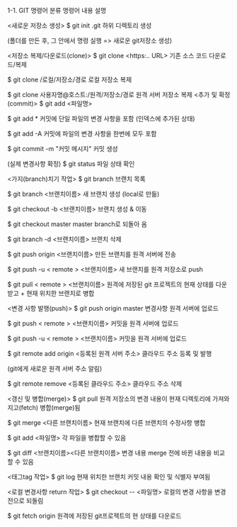 1-1. GIT 명령어
분류	명령어	내용 설명

<새로운 저장소 생성>	$ git init	.git 하위 디렉토리 생성

(폴더를 만든 후, 그 안에서 명령 실행 => 새로운 git저장소 생성)

<저장소 복제/다운로드(clone)>	$ git clone <https:.. URL>	기존 소스 코드 다운로드/복제

$ git clone /로컬/저장소/경로	로컬 저장소 복제

$ git clone 사용자명@호스트:/원격/저장소/경로	원격 서버 저장소 복제
<추가 및 확정(commit)>	$ git add <파일명>

$ git add *	커밋에 단일 파일의 변경 사항을 포함
(인덱스에 추가된 상태)

$ git add -A	커밋에 파일의 변경 사항을 한번에 모두 포함

$ git commit -m "커밋 메시지"	커밋 생성

(실제 변경사항 확정)
$ git status	파일 상태 확인

<가지(branch)치기 작업>	$ git branch	브랜치 목록

$ git branch <브랜치이름>	새 브랜치 생성 (local로 만듦)

$ git checkout -b <브랜치이름>	브랜치 생성 & 이동

$ git checkout master	master branch로 되돌아 옴

$ git branch -d <브랜치이름>	브랜치 삭제

$ git push origin <브랜치이름>	만든 브랜치를 원격 서버에 전송

$ git push -u < remote > <브랜치이름>	새 브랜치를 원격 저장소로 push

$ git pull < remote > <브랜치이름>	원격에 저장된 git 프로젝트의 현재 상태를 다운받고 + 현재 위치한 브랜치로 병합

<변경 사항 발행(push)>	$ git push origin master	변경사항 원격 서버에 업로드

$ git push < remote > <브랜치이름>	커밋을 원격 서버에 업로드

$ git push -u < remote > <브랜치이름>	커밋을 원격 서버에 업로드

$ git remote add origin <등록된 원격 서버 주소>	클라우드 주소 등록 및 발행

(git에게 새로운 원격 서버 주소 알림)

$ git remote remove <등록된 클라우드 주소>	클라우드 주소 삭제

<갱신 및 병합(merge)>	$ git pull	원격 저장소의 변경 내용이 현재 디렉토리에 
가져와지고(fetch) 병합(merge)됨

$ git merge <다른 브랜치이름>	현재 브랜치에 다른 브랜치의 수정사항 병합

$ git add <파일명>	각 파일을 병합할 수 있음

$ git diff <브랜치이름><다른 브랜치이름>	변경 내용 merge 전에 바뀐 내용을 비교할 수 있음

<태그tag 작업>	$ git log	현재 위치한 브랜치 커밋 내용 확인 및 식별자 부여됨

<로컬 변경사항 return 작업>	$ git checkout -- <파일명>	로컬의 변경 사항을 변경 전으로 되돌림

$ git fetch origin	원격에 저장된 git프로젝트의 현 상태를 다운로드
